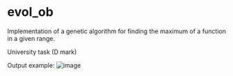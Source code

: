 # evol_ob
Implementation of a genetic algorithm for finding the maximum of a function in a given range.

University task (D mark)

Output example:
![image](https://github.com/demusenko-n/evol_ob/assets/75534929/50a145cd-4284-4835-8e9d-709bdcd6e205)
